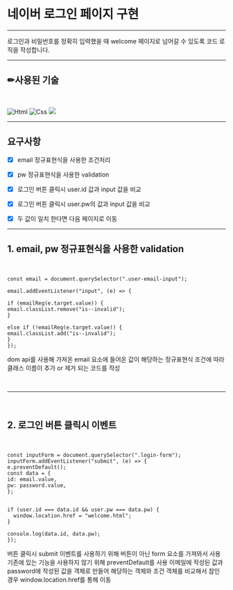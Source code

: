 # 네이버 로그인 페이지 구현

---

로그인과 비밀번호를 정확히 입력했을 때 welcome 페이지로 넘어갈 수 있도록 코드 로직을 작성합니다.


---


<h2>✏사용된 기술</h2>
<br>

<img alt="Html" src ="https://img.shields.io/badge/HTML5-E34F26.svg?&style=for-the-badge&logo=HTML5&logoColor=white"/> <img alt="Css" src ="https://img.shields.io/badge/CSS3-1572B6.svg?&style=for-the-badge&logo=CSS3&logoColor=white"/>  <img src="https://img.shields.io/badge/javascript-F7DF1E?style=for-the-badge&logo=javascript&logoColor=black"> 
<br>


---


<h2> 요구사항 </h2>

- [x] email 정규표현식을 사용한 조건처리

- [x] pw 정규표현식을 사용한 validation

- [x] 로그인 버튼 클릭시 user.id 값과 input 값을 비교

- [x] 로그인 버튼 클릭시 user.pw의 값과 input 값을 비교

- [x] 두 값이 일치 한다면 다음 페이지로 이동



---


<h2> 1. email, pw 정규표현식을 사용한 validation </h2>


<br>

    const email = document.querySelector(".user-email-input");
    
    email.addEventListener("input", (e) => {
    
    if (emailReg(e.target.value)) {
    email.classList.remove("is--invalid");
    }
    
    else if (!emailReg(e.target.value)) {
    email.classList.add("is--invalid");
    }
    });


dom api를 사용해 가져온 email 요소에 들어온 값이 해당하는 정규표현식 조건에 따라 클래스 이름이 추가 or 제거 되는 코드를 작성


<br>

---

<br>


<h2> 2. 로그인 버튼 클릭시 이벤트</h2>

<br>

    const inputForm = document.querySelector(".login-form");
    inputForm.addEventListener("submit", (e) => {
    e.preventDefault();
    const data = {
    id: email.value,
    pw: password.value,
    };


    if (user.id === data.id && user.pw === data.pw) {
      window.location.href = "welcome.html";
    }

    console.log(data.id, data.pw);
    });


버튼 클릭시 submit 이벤트를 사용하기 위해 버튼이 아닌 form 요소를 가져와서 사용
기존에 있는 기능을 사용하지 않기 위해 preventDefault를 사용
이메일에 작성된 값과 password에 작성된 값을 객체로 만들어 해당하는 객체와 조건 객체를 비교해서 참인 경우 window.location.href를 통해 이동

    





